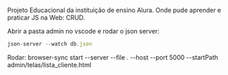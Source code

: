 Projeto Educacional da instituição de ensino Alura.
Onde pude aprender e praticar JS na Web: CRUD.

Abrir a pasta admin no vscode e
rodar o json server:

```js
json-server --watch db.json
```

Rodar: browser-sync start --server --file . --host --port 5000 --startPath admin/telas/lista_cliente.html
